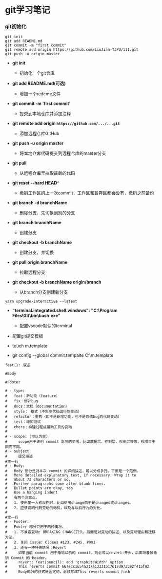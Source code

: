 # git学习笔记

### git初始化

```
git init
git add README.md
git commit -m "first commit"
git remote add origin https://github.com/LiuJian-TJPU/111.git
git push -u origin master
```

- **git init**
  - 初始化一个git仓库
- **git add README.md(可选)**
  - 增加一个redeme文件

- **git commit -m 'first commit'**
  - 提交到本地仓库并添加注释

- **git remote add origin `https://github.com/.../...git`**
  - 添加远程仓库GitHub

- **git push -u origin master**
  - 将本地仓库代码提交到远程仓库的master分支

- **git pull**
  - 从远程仓库里拉取最新的代码


- **git reset --hard HEAD^**
  
  - 撤销工作区的上一次commit，工作区和暂存区都会没有，撤销之前备份
- **git branch -d branchName**

  - 删除分支，先切换到别的分支
- **git branch branchName** 

  - 创建分支
- **git checkout -b branchName**

  - 创建分支，并切换
- **git pull origin branchName**

  - 拉取远程分支
- **git checkout -b branchName origin/branch**
  
  - 从branch分支创建新分支

```
yarn upgrade-interactive --latest
```
- **"terminal.integrated.shell.windows": "C:\\Program Files\\Git\\bin\\bash.exe"**
  - 配置vscode默认的terminal

- 配置git提交模板
- touch m.template
- git config --global commit.tempalte C:\m.template

```
feat(): 描述

#Body

#Footer

# - type: 
#   feat：新功能（feature）
#   fix：修补bug
#   docs：文档（documentation）
#   style： 格式（不影响代码运行的变动）
#   refactor：重构（即不是新增功能，也不是修改bug的代码变动）
#   test：增加测试
#   chore：构建过程或辅助工具的变动
#
# - scope: (可以为空)
#     scope用于说明 commit 影响的范围，比如数据层、控制层、视图层等等，视项目不同而不同。
# - subject
#     提交描述
#空一行
# - Body:
#   Body 部分是对本次 commit 的详细描述，可以分成多行。下面是一个范例。
#   More detailed explanatory text, if necessary. Wrap it to
#   about 72 characters or so.
#   Further paragraphs come after blank lines.
#   Bullet points are okay, too
#   Use a hanging indent
#   有两个注意点。
#   1. 使用第一人称现在时，比如使用change而不是changed或changes。
#   2. 应该说明代码变动的动机，以及与以前行为的对比。
#
#空一行
# - Footer:
#   Footer 部分只用于两种情况。
#   1. 不兼容变动: BREAKING CHANGE开头，后面是对变动的描述、以及变动理由和迁移方法。
#   2. 关闭 Issue: Closes #123, #245, #992
#   3. 还有一种特殊情况：Revert
#     如果当前 commit 用于撤销以前的 commit，则必须以revert:开头，后面跟着被撤销 Commit 的 Header。
#     revert: feat(pencil): add 'graphiteWidth' option
#     This reverts commit 667ecc1654a317a13331b17617d973392f415f02
#     Body部分的格式是固定的，必须写成This reverts commit hash
```